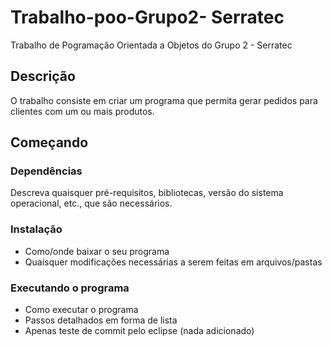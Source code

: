 # Trabalho-poo-Grupo2- Serratec
Trabalho de Pogramação Orientada a Objetos do Grupo 2 - Serratec

## Descrição

O trabalho consiste em criar um programa que permita gerar pedidos para clientes com um ou mais produtos.

## Começando

### Dependências

Descreva quaisquer pré-requisitos, bibliotecas, versão do sistema operacional, etc., que são necessários.

### Instalação

- Como/onde baixar o seu programa
- Quaisquer modificações necessárias a serem feitas em arquivos/pastas

### Executando o programa

- Como executar o programa
- Passos detalhados em forma de lista
- Apenas teste de commit pelo eclipse (nada adicionado)